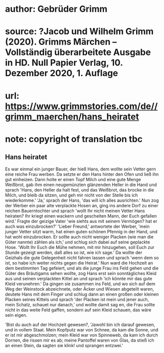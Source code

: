 # author: Gebrüder Grimm
# source: ?Jacob und Wilhelm Grimm (2020). Grimms Märchen – Vollständig überarbeitete Ausgabe in HD. Null Papier Verlag, 10. Dezember 2020, 1. Auflage
# url: https://www.grimmstories.com/de//grimm_maerchen/hans_heiratet
# note: copyright of translation tbc

## Hans heiratet 

Es war einmal ein junger Bauer, der hieß Hans, dem wollte sein Vetter
gern eine reiche Frau werben. Da setzte er den Hans hinter den Ofen und
ließ ihn gut einheizen. Dann holte er einen Topf Milch und eine gute
Menge Weißbrot, gab ihm einen neugemünzten glänzenden Heller in die Hand
und sprach 'Hans, den Heller da halt fest, und das Weißbrot, das brocke
in die Milch, und bleib da sitzen, und geh mir nicht von der Stelle bis
ich wiederkomme.' 'Ja,' sprach der Hans, 'das will ich alles
ausrichten.' Nun zog der Werber ein paar alte verplackte Hosen an, ging
ins andere Dorf zu einer reichen Bauerntochter und sprach 'wollt Ihr
nicht meinen Vetter Hans heiraten? Ihr kriegt einen wackern und
gescheiten Mann, der Euch gefallen wird.' Fragte der geizige Vater
'wie siehts aus mit seinem Vermögen? hat er auch was einzubrocken?'
'Lieber Freund,' antwortete der Werber, 'mein junger Vetter sitzt
warm, hat einen guten schönen Pfennig in der Hand, und hat wohl
einzubrocken. Er sollte auch nicht weniger Placken (wie man die Güter
nannte) zählen als ich,' und schlug sich dabei auf seine geplackte
Hose. 'Wollt Ihr Euch die Mühe nehmen, mit mir hinzugehen, soll Euch
zur Stunde gezeigt werden, daß alles so ist, wie ich sage.' Da wollte
der Geizhals die gute Gelegenheit nicht fahren lassen und sprach 'wenn
dem so ist, so habe ich weiter nichts gegen die Heirat.' Nun ward die
Hochzeit an dem bestimmten Tag gefeiert, und als die junge Frau ins Feld
gehen und die Güter des Bräutigams sehen wollte, zog Hans erst sein
sonntägliches Kleid aus und seinen verplackten Kittel an und sprach
'ich könnte mir das gute Kleid verunehren.' Da gingen sie zusammen ins
Feld, und wo sich auf dem Weg der Weinstock abzeichnete, oder Äcker und
Wiesen abgeteilt waren, deutete Hans mit dem Finger und schlug dann an
einen großen oder kleinen Placken seines Kittels und sprach 'der
Placken ist mein und jener auch, mein Schatz, schauet nur danach,' und
wollte damit sag en, die Frau sollte nicht in das weite Feld gaffen,
sondern auf sein Kleid schauen, das wäre sein eigen.

'Bist du auch auf der Hochzeit gewesen?, 'Jawohl bin ich darauf
gewesen, und in vollem Staat. Mein Kopfputz war von Schnee, da kam die
Sonne, und er ist mir abgeschmolzen; mein Kleid war von Spinneweb, da
kam ich durch Dornen, die rissen mir es ab; meine Pantoffel waren von
Glas, da stieß ich an einen Stein, da sagten sie klink! und sprangen
entzwei.'
